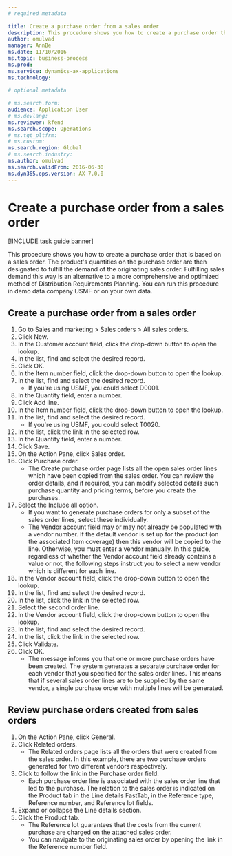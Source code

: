 ```yaml
--- 
# required metadata 
 
title: Create a purchase order from a sales order
description: This procedure shows you how to create a purchase order that is based on a sales order. 
author: omulvad
manager: AnnBe 
ms.date: 11/10/2016
ms.topic: business-process 
ms.prod:  
ms.service: dynamics-ax-applications 
ms.technology:  
 
# optional metadata 
 
# ms.search.form:   
audience: Application User 
# ms.devlang:  
ms.reviewer: kfend
ms.search.scope: Operations 
# ms.tgt_pltfrm:  
# ms.custom:  
ms.search.region: Global
# ms.search.industry: 
ms.author: omulvad
ms.search.validFrom: 2016-06-30 
ms.dyn365.ops.version: AX 7.0.0 
---
```

# Create a purchase order from a sales order

[!INCLUDE [task guide banner](../../includes/task-guide-banner.md)]

This procedure shows you how to create a purchase order that is based on a sales order. The product's quantities on the purchase order are then designated to fulfill the demand of the originating sales order. Fulfilling sales demand this way is an alternative to a more comprehensive and optimized method of Distribution Requirements Planning. You can run this procedure in demo data company USMF or on your own data.


## Create a purchase order from a sales order
1. Go to Sales and marketing > Sales orders > All sales orders.
2. Click New.
3. In the Customer account field, click the drop-down button to open the lookup.
4. In the list, find and select the desired record.
5. Click OK.
6. In the Item number field, click the drop-down button to open the lookup.
7. In the list, find and select the desired record.
    * If you're using USMF, you could select D0001.  
8. In the Quantity field, enter a number.
9. Click Add line.
10. In the Item number field, click the drop-down button to open the lookup.
11. In the list, find and select the desired record.
    * If you're using USMF, you could select T0020.  
12. In the list, click the link in the selected row.
13. In the Quantity field, enter a number.
14. Click Save.
15. On the Action Pane, click Sales order.
16. Click Purchase order.
    * The Create purchase order page lists all the open sales order lines which have been copied from the sales order. You can review the order details, and if required, you can modify selected details such purchase quantity and pricing terms, before you create the purchases.  
17. Select the Include all option.
    * If you want to generate purchase orders for only a subset of the sales order lines, select these individually.  
    * The Vendor account field may or may not already be populated with a vendor number. If the default vendor is set up for the product (on the associated Item coverage) then this vendor will be copied  to the line. Otherwise, you must enter a vendor manually.  In this guide, regardless of whether the Vendor account field already contains a value or not, the following steps instruct you to select a new vendor which is different for each line.  
18. In the Vendor account field, click the drop-down button to open the lookup.
19. In the list, find and select the desired record.
20. In the list, click the link in the selected row.
21. Select the second order line.
22. In the Vendor account field, click the drop-down button to open the lookup.
23. In the list, find and select the desired record.
24. In the list, click the link in the selected row.
25. Click Validate.
26. Click OK.
    * The message informs you that one or more purchase orders have been created. The system generates a separate purchase order for each vendor that you specified for the sales order lines. This means that if several sales order lines are to be supplied by the same vendor, a single purchase order with multiple lines will be generated.  

## Review purchase orders created from sales orders
1. On the Action Pane, click General.
2. Click Related orders.
    * The Related orders page lists all the orders that were created from the sales order. In this example, there are two purchase orders generated for two different vendors respectively.  
3. Click to follow the link in the Purchase order field.
    * Each purchase order line is associated with the sales order line that led to the purchase. The relation to the sales order is indicated on the Product tab in the Line details FastTab, in the Reference type, Reference number, and Reference lot fields.  
4. Expand or collapse the Line details section.
5. Click the Product tab.
    * The Reference lot guarantees that the costs from the current purchase are charged on the attached sales order.  
    * You can navigate to the originating sales order by opening the link in the Reference number field.  

